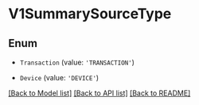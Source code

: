 # V1SummarySourceType


## Enum

* `Transaction` (value: `'TRANSACTION'`)

* `Device` (value: `'DEVICE'`)

[[Back to Model list]](../README.md#documentation-for-models) [[Back to API list]](../README.md#documentation-for-api-endpoints) [[Back to README]](../README.md)
